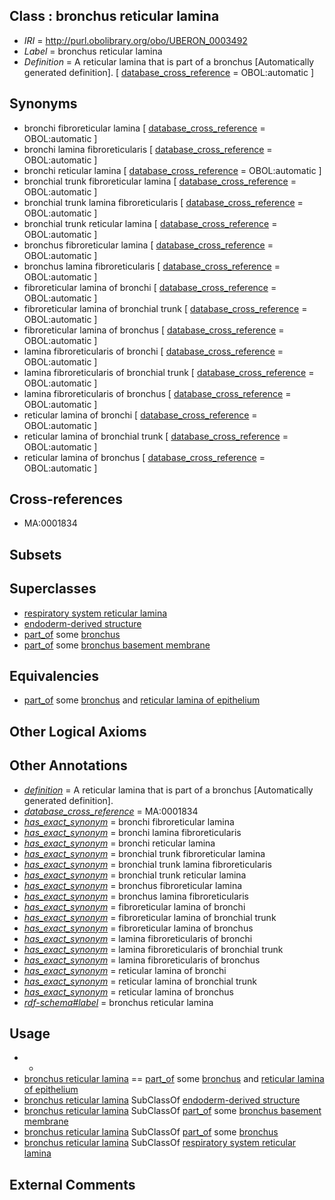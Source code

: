 
## Class : bronchus reticular lamina

 * *IRI* = http://purl.obolibrary.org/obo/UBERON_0003492
 * *Label* = bronchus reticular lamina
 * *Definition* = A reticular lamina that is part of a bronchus [Automatically generated definition]. [ [database_cross_reference](../../ef/oboInOwl#hasDbXref.md) = OBOL:automatic ]

## Synonyms

 * bronchi fibroreticular lamina [ [database_cross_reference](../../ef/oboInOwl#hasDbXref.md) = OBOL:automatic ]
 * bronchi lamina fibroreticularis [ [database_cross_reference](../../ef/oboInOwl#hasDbXref.md) = OBOL:automatic ]
 * bronchi reticular lamina [ [database_cross_reference](../../ef/oboInOwl#hasDbXref.md) = OBOL:automatic ]
 * bronchial trunk fibroreticular lamina [ [database_cross_reference](../../ef/oboInOwl#hasDbXref.md) = OBOL:automatic ]
 * bronchial trunk lamina fibroreticularis [ [database_cross_reference](../../ef/oboInOwl#hasDbXref.md) = OBOL:automatic ]
 * bronchial trunk reticular lamina [ [database_cross_reference](../../ef/oboInOwl#hasDbXref.md) = OBOL:automatic ]
 * bronchus fibroreticular lamina [ [database_cross_reference](../../ef/oboInOwl#hasDbXref.md) = OBOL:automatic ]
 * bronchus lamina fibroreticularis [ [database_cross_reference](../../ef/oboInOwl#hasDbXref.md) = OBOL:automatic ]
 * fibroreticular lamina of bronchi [ [database_cross_reference](../../ef/oboInOwl#hasDbXref.md) = OBOL:automatic ]
 * fibroreticular lamina of bronchial trunk [ [database_cross_reference](../../ef/oboInOwl#hasDbXref.md) = OBOL:automatic ]
 * fibroreticular lamina of bronchus [ [database_cross_reference](../../ef/oboInOwl#hasDbXref.md) = OBOL:automatic ]
 * lamina fibroreticularis of bronchi [ [database_cross_reference](../../ef/oboInOwl#hasDbXref.md) = OBOL:automatic ]
 * lamina fibroreticularis of bronchial trunk [ [database_cross_reference](../../ef/oboInOwl#hasDbXref.md) = OBOL:automatic ]
 * lamina fibroreticularis of bronchus [ [database_cross_reference](../../ef/oboInOwl#hasDbXref.md) = OBOL:automatic ]
 * reticular lamina of bronchi [ [database_cross_reference](../../ef/oboInOwl#hasDbXref.md) = OBOL:automatic ]
 * reticular lamina of bronchial trunk [ [database_cross_reference](../../ef/oboInOwl#hasDbXref.md) = OBOL:automatic ]
 * reticular lamina of bronchus [ [database_cross_reference](../../ef/oboInOwl#hasDbXref.md) = OBOL:automatic ]

## Cross-references

 * MA:0001834

## Subsets


## Superclasses

 * [respiratory system reticular lamina](../../UBERON/90/UBERON_0003490.md)
 * [endoderm-derived structure](../../UBERON/19/UBERON_0004119.md)
 * [part_of](../../BFO/50/BFO_0000050.md) some [bronchus](../../UBERON/85/UBERON_0002185.md)
 * [part_of](../../BFO/50/BFO_0000050.md) some [bronchus basement membrane](../../UBERON/52/UBERON_0009652.md)

## Equivalencies

 * [part_of](../../BFO/50/BFO_0000050.md) some [bronchus](../../UBERON/85/UBERON_0002185.md) and [reticular lamina of epithelium](../../UBERON/67/UBERON_0001967.md)

## Other Logical Axioms


## Other Annotations

 * *[definition](../../IAO/15/IAO_0000115.md)* = A reticular lamina that is part of a bronchus [Automatically generated definition].
 * *[database_cross_reference](../../ef/oboInOwl#hasDbXref.md)* = MA:0001834
 * *[has_exact_synonym](../../ym/oboInOwl#hasExactSynonym.md)* = bronchi fibroreticular lamina
 * *[has_exact_synonym](../../ym/oboInOwl#hasExactSynonym.md)* = bronchi lamina fibroreticularis
 * *[has_exact_synonym](../../ym/oboInOwl#hasExactSynonym.md)* = bronchi reticular lamina
 * *[has_exact_synonym](../../ym/oboInOwl#hasExactSynonym.md)* = bronchial trunk fibroreticular lamina
 * *[has_exact_synonym](../../ym/oboInOwl#hasExactSynonym.md)* = bronchial trunk lamina fibroreticularis
 * *[has_exact_synonym](../../ym/oboInOwl#hasExactSynonym.md)* = bronchial trunk reticular lamina
 * *[has_exact_synonym](../../ym/oboInOwl#hasExactSynonym.md)* = bronchus fibroreticular lamina
 * *[has_exact_synonym](../../ym/oboInOwl#hasExactSynonym.md)* = bronchus lamina fibroreticularis
 * *[has_exact_synonym](../../ym/oboInOwl#hasExactSynonym.md)* = fibroreticular lamina of bronchi
 * *[has_exact_synonym](../../ym/oboInOwl#hasExactSynonym.md)* = fibroreticular lamina of bronchial trunk
 * *[has_exact_synonym](../../ym/oboInOwl#hasExactSynonym.md)* = fibroreticular lamina of bronchus
 * *[has_exact_synonym](../../ym/oboInOwl#hasExactSynonym.md)* = lamina fibroreticularis of bronchi
 * *[has_exact_synonym](../../ym/oboInOwl#hasExactSynonym.md)* = lamina fibroreticularis of bronchial trunk
 * *[has_exact_synonym](../../ym/oboInOwl#hasExactSynonym.md)* = lamina fibroreticularis of bronchus
 * *[has_exact_synonym](../../ym/oboInOwl#hasExactSynonym.md)* = reticular lamina of bronchi
 * *[has_exact_synonym](../../ym/oboInOwl#hasExactSynonym.md)* = reticular lamina of bronchial trunk
 * *[has_exact_synonym](../../ym/oboInOwl#hasExactSynonym.md)* = reticular lamina of bronchus
 * *[rdf-schema#label](../../el/rdf-schema#label.md)* = bronchus reticular lamina

## Usage

 * -
 * [bronchus reticular lamina](../../UBERON/92/UBERON_0003492.md) == [part_of](../../BFO/50/BFO_0000050.md) some [bronchus](../../UBERON/85/UBERON_0002185.md) and [reticular lamina of epithelium](../../UBERON/67/UBERON_0001967.md)
 * [bronchus reticular lamina](../../UBERON/92/UBERON_0003492.md) SubClassOf [endoderm-derived structure](../../UBERON/19/UBERON_0004119.md)
 * [bronchus reticular lamina](../../UBERON/92/UBERON_0003492.md) SubClassOf [part_of](../../BFO/50/BFO_0000050.md) some [bronchus basement membrane](../../UBERON/52/UBERON_0009652.md)
 * [bronchus reticular lamina](../../UBERON/92/UBERON_0003492.md) SubClassOf [part_of](../../BFO/50/BFO_0000050.md) some [bronchus](../../UBERON/85/UBERON_0002185.md)
 * [bronchus reticular lamina](../../UBERON/92/UBERON_0003492.md) SubClassOf [respiratory system reticular lamina](../../UBERON/90/UBERON_0003490.md)

## External Comments

